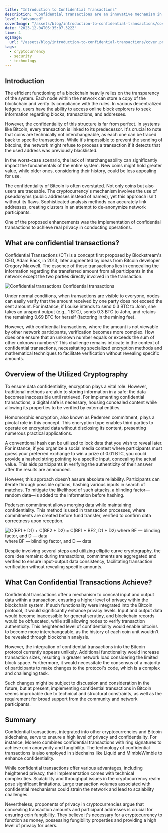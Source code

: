 ```yaml
---
title: "Introduction to Confidential Transactions"
description: "Confidential transactions are an innovative mechanism in cryptocurrencies, ensuring the concealment of transmitted data and participants' addresses within the network. This method contributes to elevating the level of transaction confidentiality and anonymity."
level: "advanced"
coverImage: "/assets/blog/introduction-to-confidential-transactions/cover.png"
date: "2023-12-04T05:35:07.322Z"
time: 4
ogImage:
  url: "/assets/blog/introduction-to-confidential-transactions/cover.png"
tags:
  - cryptocurrency
  - security
  - technology
---
```


## Introduction
The efficient functioning of a blockchain heavily relies on the transparency of the system. Each node within the network can store a copy of the blockchain and verify its compliance with the rules. In various decentralized ledgers, users have the ability to access online block explorers to seek information regarding blocks, transactions, and addresses.

However, the confidentiality of this structure is far from perfect. In systems like Bitcoin, every transaction is linked to its predecessor. It's crucial to note that coins are technically not interchangeable, as each one can be traced back to specific transactions. While it's impossible to prevent the sending of bitcoins, the network might refuse to process a transaction if it detects that the used address was previously blacklisted.

In the worst-case scenario, the lack of interchangeability can significantly impact the fundamentals of the entire system. New coins might hold greater value, while older ones, considering their history, could be less appealing for use.

The confidentiality of Bitcoin is often overstated. Not only coins but also users are traceable. The cryptocurrency's mechanism involves the use of pseudonyms (public addresses instead of names), yet this approach isn't without its flaws. Sophisticated analysis methods can accurately link addresses, creating clusters in an attempt to de-anonymize network participants.

One of the proposed enhancements was the implementation of confidential transactions to achieve real privacy in conducting operations.

<!-- banner_place -->

## What are confidential transactions?
Confidential Transactions (CT) is a concept first proposed by Blockstream's CEO, Adam Back, in 2013, later augmented by ideas from Bitcoin developer Gregory Maxwell. The essence of these transactions lies in concealing the information regarding the transferred amount from all participants in the network except the two parties directly involved in the transaction.

<img src="/assets/blog/introduction-to-confidential-transactions/confidential-transaction.png" alt="Confidential transactions" />
Confidential transactions

Under normal conditions, when transactions are visible to everyone, nodes can easily verify that the amount received by one party does not exceed the sent amount. For instance, if Louise intends to send 0.3 BTC to John, she takes an unspent output (e.g., 1 BTC), sends 0.3 BTC to John, and retains the remaining 0.69 BTC for herself (factoring in the mining fee).

However, with confidential transactions, where the amount is not viewable by other network participants, verification becomes more complex. How does one ensure that an unknown number equals or exceeds the sum of other unknown numbers? This challenge remains intricate in the context of confidential transactions, necessitating specialized encryption methods and mathematical techniques to facilitate verification without revealing specific amounts.

## Overview of the Utilized Cryptography

To ensure data confidentiality, encryption plays a vital role. However, traditional methods are akin to storing information in a safe: the data becomes inaccessible until retrieved. For implementing confidential transactions, a digital safe is necessary, housing concealed content while allowing its properties to be verified by external entities.

Homomorphic encryption, also known as Pedersen commitment, plays a pivotal role in this concept. This encryption type enables third parties to operate on encrypted data without disclosing its content, presenting numerous practical applications.

A conventional hash can be utilized to lock data that you wish to reveal later. For instance, if you organize a social media contest where participants must guess your preferred exchange to win a prize of 0.01 BTC, you could provide a hashed string pointing to a specific input, concealing the actual value. This aids participants in verifying the authenticity of their answer after the results are announced.

However, this approach doesn’t assure absolute reliability. Participants can iterate through possible options, hashing various inputs in search of matches. To mitigate the likelihood of such attacks, a blinding factor—random data—is added to the information before hashing.

Pedersen commitment allows merging data while maintaining confidentiality. This method is used in transaction processes, where commitments are created before fund transfer, verified to confirm data correctness upon reception.

<img src="/assets/blog/introduction-to-confidential-transactions/formula.png" alt="C(BF1 + D1) + C(BF2 + D2) = C(BF1 + BF2, D1 + D2) where BF — blinding factor, аnd D — data" />
where BF — blinding factor, and D — data

Despite involving several steps and utilizing elliptic curve cryptography, the core idea remains: during transactions, commitments are aggregated and verified to ensure input-output data consistency, facilitating transaction verification without revealing specific amounts.

## What Can Confidential Transactions Achieve?

Confidential transactions offer a mechanism to conceal input and output data within a transaction, ensuring a higher level of privacy within the blockchain system. If such functionality were integrated into the Bitcoin protocol, it would significantly enhance privacy levels. Input and output data would become inaccessible for general scrutiny, and blockchain records would be obfuscated, while still allowing nodes to verify transaction authenticity. This heightened level of confidentiality would enable bitcoins to become more interchangeable, as the history of each coin unit wouldn't be revealed through blockchain analysis.

However, the integration of confidential transactions into the Bitcoin protocol currently appears unlikely. Additional functionality would increase transaction sizes, resulting in greater network load considering the limited block space. Furthermore, it would necessitate the consensus of a majority of participants to make changes to the protocol's code, which is a complex and challenging task.

Such changes might be subject to discussion and consideration in the future, but at present, implementing confidential transactions in Bitcoin seems improbable due to technical and structural constraints, as well as the requirement for broad support from the community and network participants.

## Summary
Confidential transactions, integrated into other cryptocurrencies and Bitcoin sidechains, serve to ensure a high level of privacy and confidentiality. For instance, Monero combines confidential transactions with ring signatures to achieve coin anonymity and fungibility. The technology of confidential transactions is also employed in sidechains like Liquid and MimbleWimble to enhance confidentiality.

While confidential transactions offer various advantages, including heightened privacy, their implementation comes with technical complexities. Scalability and throughput issues in the cryptocurrency realm pose significant limitations. Large transaction volumes associated with confidential mechanisms could strain the network and lead to scalability challenges.

Nevertheless, proponents of privacy in cryptocurrencies argue that concealing transaction amounts and participant addresses is crucial for ensuring coin fungibility. They believe it's necessary for a cryptocurrency to function as money, possessing fungibility properties and providing a high level of privacy for users.
